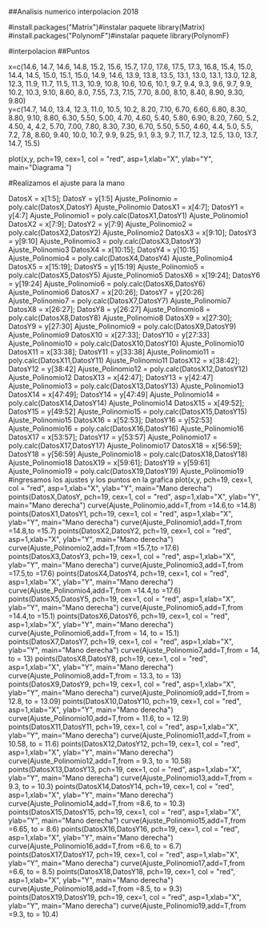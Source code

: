 ##Analisis numerico interpolacion 2018

#install.packages("Matrix")#instalar paquete
library(Matrix)
#install.packages("PolynomF")#instalar paquete
library(PolynomF)



#interpolacion
##Puntos 

x=c(14.6, 14.7, 14.6, 14.8, 15.2, 15.6, 15.7, 17.0, 17.6, 17.5, 17.3, 16.8, 15.4, 15.0, 14.4, 14.5, 15.0, 15.1, 15.0, 14.9, 14.6, 13.9, 13.8, 13.5, 13.1, 13.0, 13.1, 13.0, 12.8, 12.3, 11.9, 11.7, 11.5, 11.3, 10.9, 10.8, 10.6, 10.6, 10.1, 9.7, 9.4, 9.3, 9.6, 9.7, 9.9, 10.2, 10.3, 9.10, 8.60, 8.0, 7.55, 7.3, 7.15, 7.70, 8.00, 8.10, 8.40, 8.90, 9.30, 9.80)                                                                                                       
y=c(14.7, 14.0, 13.4, 12.3, 11.0, 10.5, 10.2, 8.20, 7.10, 6.70, 6.60, 6.80, 8.30, 8.80, 9.10, 8.80, 6.30, 5.50, 5.00, 4.70, 4.60, 5.40, 5.80, 6.90, 8.20, 7.60, 5.2, 4.50, 4, 4.2, 5.70, 7.00, 7.80, 8.30, 7.30, 6.70, 5.50, 5.50, 4.60, 4.4, 5.0, 5.5, 7.2, 7.8, 8.60, 9.40, 10.0, 10.7, 9.9, 9.25, 9.1, 9.3, 9.7, 11.7, 12.3, 12.5, 13.0, 13.7, 14.7, 15.5)     


plot(x,y, pch=19, cex=1, col = "red", asp=1,xlab="X", ylab="Y", main="Diagrama ")

#Realizamos el ajuste para la mano

DatosX = x[1:5]; DatosY = y[1:5]
Ajuste_Polinomio = poly.calc(DatosX,DatosY)
Ajuste_Polinomio
DatosX1 = x[4:7]; DatosY1 = y[4:7]
Ajuste_Polinomio1 = poly.calc(DatosX1,DatosY1)
Ajuste_Polinomio1
DatosX2 = x[7:9]; DatosY2 = y[7:9]
Ajuste_Polinomio2 = poly.calc(DatosX2,DatosY2)
Ajuste_Polinomio2
DatosX3 = x[9:10]; DatosY3 = y[9:10]
Ajuste_Polinomio3 = poly.calc(DatosX3,DatosY3)
Ajuste_Polinomio3
DatosX4 = x[10:15]; DatosY4 = y[10:15]
Ajuste_Polinomio4 = poly.calc(DatosX4,DatosY4)
Ajuste_Polinomio4
DatosX5 = x[15:19]; DatosY5 = y[15:19]
Ajuste_Polinomio5 = poly.calc(DatosX5,DatosY5)
Ajuste_Polinomio5
DatosX6 = x[19:24]; DatosY6 = y[19:24]
Ajuste_Polinomio6 = poly.calc(DatosX6,DatosY6)
Ajuste_Polinomio6
DatosX7 = x[20:26]; DatosY7 = y[20:26]
Ajuste_Polinomio7 = poly.calc(DatosX7,DatosY7)
Ajuste_Polinomio7
DatosX8 = x[26:27]; DatosY8 = y[26:27]
Ajuste_Polinomio8 = poly.calc(DatosX8,DatosY8)
Ajuste_Polinomio8
DatosX9 = x[27:30]; DatosY9 = y[27:30]
Ajuste_Polinomio9 = poly.calc(DatosX9,DatosY9)
Ajuste_Polinomio9
DatosX10 = x[27:33]; DatosY10 = y[27:33]
Ajuste_Polinomio10 = poly.calc(DatosX10,DatosY10)
Ajuste_Polinomio10
DatosX11 = x[33:38]; DatosY11 = y[33:38]
Ajuste_Polinomio11 = poly.calc(DatosX11,DatosY11)
Ajuste_Polinomio11
DatosX12 = x[38:42]; DatosY12 = y[38:42]
Ajuste_Polinomio12 = poly.calc(DatosX12,DatosY12)
Ajuste_Polinomio12
DatosX13 = x[42:47]; DatosY13 = y[42:47]
Ajuste_Polinomio13 = poly.calc(DatosX13,DatosY13)
Ajuste_Polinomio13
DatosX14 = x[47:49]; DatosY14 = y[47:49]
Ajuste_Polinomio14 = poly.calc(DatosX14,DatosY14)
Ajuste_Polinomio14
DatosX15 = x[49:52]; DatosY15 = y[49:52]
Ajuste_Polinomio15 = poly.calc(DatosX15,DatosY15)
Ajuste_Polinomio15
DatosX16 = x[52:53]; DatosY16 = y[52:53]
Ajuste_Polinomio16 = poly.calc(DatosX16,DatosY16)
Ajuste_Polinomio16
DatosX17 = x[53:57]; DatosY17 = y[53:57]
Ajuste_Polinomio17 = poly.calc(DatosX17,DatosY17)
Ajuste_Polinomio17
DatosX18 = x[56:59]; DatosY18 = y[56:59]
Ajuste_Polinomio18 = poly.calc(DatosX18,DatosY18)
Ajuste_Polinomio18
DatosX19 = x[59:61]; DatosY19 = y[59:61]
Ajuste_Polinomio19 = poly.calc(DatosX19,DatosY19)
Ajuste_Polinomio19
#ingresamos los ajustes y los puntos en la grafica
plot(x,y, pch=19, cex=1, col = "red", asp=1,xlab="X", ylab="Y", main="Mano derecha")
points(DatosX,DatosY, pch=19, cex=1, col = "red", asp=1,xlab="X", ylab="Y", main="Mano derecha")
curve(Ajuste_Polinomio,add=T,from =14.6,to =14.8)
points(DatosX1,DatosY1, pch=19, cex=1, col = "red", asp=1,xlab="X", ylab="Y", main="Mano derecha")
curve(Ajuste_Polinomio1,add=T,from =14.8,to =15.7)
points(DatosX2,DatosY2, pch=19, cex=1, col = "red", asp=1,xlab="X", ylab="Y", main="Mano derecha")
curve(Ajuste_Polinomio2,add=T,from =15.7,to =17.6)
points(DatosX3,DatosY3, pch=19, cex=1, col = "red", asp=1,xlab="X", ylab="Y", main="Mano derecha")
curve(Ajuste_Polinomio3,add=T,from =17.5,to =17.6)
points(DatosX4,DatosY4, pch=19, cex=1, col = "red", asp=1,xlab="X", ylab="Y", main="Mano derecha")
curve(Ajuste_Polinomio4,add=T,from =14.4,to =17.6)
points(DatosX5,DatosY5, pch=19, cex=1, col = "red", asp=1,xlab="X", ylab="Y", main="Mano derecha")
curve(Ajuste_Polinomio5,add=T,from =14.4,to =15.1)
points(DatosX6,DatosY6, pch=19, cex=1, col = "red", asp=1,xlab="X", ylab="Y", main="Mano derecha")
curve(Ajuste_Polinomio6,add=T,from = 14, to = 15.1)
points(DatosX7,DatosY7, pch=19, cex=1, col = "red", asp=1,xlab="X", ylab="Y", main="Mano derecha")
curve(Ajuste_Polinomio7,add=T,from = 14, to = 13)
points(DatosX8,DatosY8, pch=19, cex=1, col = "red", asp=1,xlab="X", ylab="Y", main="Mano derecha")
curve(Ajuste_Polinomio8,add=T,from = 13.3, to = 13)
points(DatosX9,DatosY9, pch=19, cex=1, col = "red", asp=1,xlab="X", ylab="Y", main="Mano derecha")
curve(Ajuste_Polinomio9,add=T,from = 12.8, to = 13.09)
points(DatosX10,DatosY10, pch=19, cex=1, col = "red", asp=1,xlab="X", ylab="Y", main="Mano derecha")
curve(Ajuste_Polinomio10,add=T,from = 11.6, to = 12.9)
points(DatosX11,DatosY11, pch=19, cex=1, col = "red", asp=1,xlab="X", ylab="Y", main="Mano derecha")
curve(Ajuste_Polinomio11,add=T,from = 10.58, to = 11.6)
points(DatosX12,DatosY12, pch=19, cex=1, col = "red", asp=1,xlab="X", ylab="Y", main="Mano derecha")
curve(Ajuste_Polinomio12,add=T,from = 9.3, to = 10.58)
points(DatosX13,DatosY13, pch=19, cex=1, col = "red", asp=1,xlab="X", ylab="Y", main="Mano derecha")
curve(Ajuste_Polinomio13,add=T,from = 9.3, to = 10.3)
points(DatosX14,DatosY14, pch=19, cex=1, col = "red", asp=1,xlab="X", ylab="Y", main="Mano derecha")
curve(Ajuste_Polinomio14,add=T,from =8.6, to = 10.3)
points(DatosX15,DatosY15, pch=19, cex=1, col = "red", asp=1,xlab="X", ylab="Y", main="Mano derecha")
curve(Ajuste_Polinomio15,add=T,from =6.65, to = 8.6)
points(DatosX16,DatosY16, pch=19, cex=1, col = "red", asp=1,xlab="X", ylab="Y", main="Mano derecha")
curve(Ajuste_Polinomio16,add=T,from =6.6, to = 6.7)
points(DatosX17,DatosY17, pch=19, cex=1, col = "red", asp=1,xlab="X", ylab="Y", main="Mano derecha")
curve(Ajuste_Polinomio17,add=T,from =6.6, to = 8.5)
points(DatosX18,DatosY18, pch=19, cex=1, col = "red", asp=1,xlab="X", ylab="Y", main="Mano derecha")
curve(Ajuste_Polinomio18,add=T,from =8.5, to = 9.3)
points(DatosX19,DatosY19, pch=19, cex=1, col = "red", asp=1,xlab="X", ylab="Y", main="Mano derecha")
curve(Ajuste_Polinomio19,add=T,from =9.3, to = 10.4)
